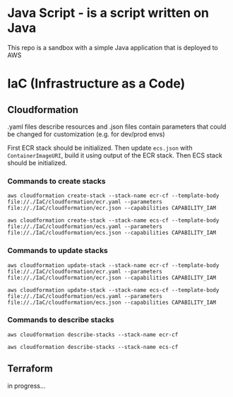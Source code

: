 # Java Script - is a script written on Java

This repo is a sandbox with a simple Java application that is deployed to AWS

# IaC (Infrastructure as a Code)

## Cloudformation

.yaml files describe resources and .json files contain parameters that could be changed for customization (e.g. for
dev/prod envs)

First ECR stack should be initialized.
Then update `ecs.json` with `ContainerImageURI`, build it using output of the ECR stack.
Then ECS stack should be initialized.

### Commands to create stacks

```shell
aws cloudformation create-stack --stack-name ecr-cf --template-body file://./IaC/cloudformation/ecr.yaml --parameters file://./IaC/cloudformation/ecr.json --capabilities CAPABILITY_IAM
```

```shell
aws cloudformation create-stack --stack-name ecs-cf --template-body file://./IaC/cloudformation/ecs.yaml --parameters file://./IaC/cloudformation/ecs.json --capabilities CAPABILITY_IAM
```

### Commands to update stacks

```shell
aws cloudformation update-stack --stack-name ecr-cf --template-body file://./IaC/cloudformation/ecr.yaml --parameters file://./IaC/cloudformation/ecr.json --capabilities CAPABILITY_IAM
```

```shell
aws cloudformation update-stack --stack-name ecs-cf --template-body file://./IaC/cloudformation/ecs.yaml --parameters file://./IaC/cloudformation/ecs.json --capabilities CAPABILITY_IAM
```

### Commands to describe stacks

```shell
aws cloudformation describe-stacks --stack-name ecr-cf
```

```shell
aws cloudformation describe-stacks --stack-name ecs-cf
```

## Terraform

in progress...
